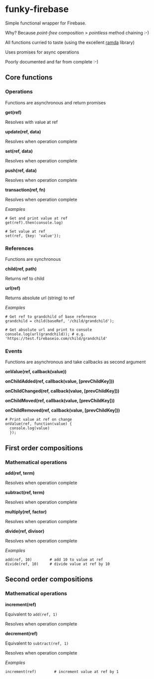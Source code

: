 # funky-firebase

Simple functional wrapper for Firebase.

Why? Because _point-free_ composition > _pointless_ method chaining :-)

All functions curried to taste (using the excellent [ramda](http://ramdajs.com/) library)

Uses promises for async operations

Poorly documented and far from complete :-)

## Core functions

### Operations
Functions are asynchronous and return promises

**get(ref)**

Resolves with value at ref

**update(ref, data)**

Resolves when operation complete

**set(ref, data)**

Resolves when operation complete

**push(ref, data)**

Resolves when operation complete

**transaction(ref, fn)**

Resolves when operation complete

_Examples_
```
# Get and print value at ref
get(ref).then(console.log)

# Set value at ref
set(ref, {key: 'value'});
```

### References
Functions are synchronous

**child(ref, path)**

Returns ref to child

**url(ref)**

Returns absolute url (string) to ref

_Examples_
```
# Get ref to grandchild of base reference
grandchild = child(baseRef, '/child/grandchild');

# Get absolute url and print to console
console.log(url(grandchild)); # e.g. 'https://test.firebaseio.com/child/grandchild'
```

### Events
Functions are asynchronous and take callbacks as second argument

**onValue(ref, callback(value))**

**onChildAdded(ref, callback(value, [prevChildKey]))**

**onChildChanged(ref, callback(value, [prevChildKey]))**

**onChildMoved(ref, callback(value, [prevChildKey]))**

**onChildRemoved(ref, callback(value, [prevChildKey]))**

```
# Print value at ref on change
onValue(ref, function(value) {
  console.log(value)
  });
```


## First order compositions

### Mathematical operations

**add(ref, term)**

Resolves when operation complete

**subtract(ref, term)**

Resolves when operation complete

**multiply(ref, factor)**

Resolves when operation complete

**divide(ref, divisor)**

Resolves when operation complete

_Examples_
```
add(ref, 10)        # add 10 to value at ref
divide(ref, 10)     # divide value at ref by 10
```

## Second order compositions

### Mathematical operations

**increment(ref)**

Equivalent to `add(ref, 1)`

Resolves when operation complete

**decrement(ref)**

Equivalent to `subtract(ref, 1)`

Resolves when operation complete

_Examples_

```
increment(ref)        # increment value at ref by 1
```
